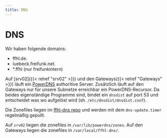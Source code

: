 ```yaml
---
title: DNS
---
```


# DNS
Wir haben folgende domains:
* ffhl.de.
* luebeck.freifunk.net.
* *.ffhl (nur freifunkintern)

Auf [srv02]({{< relref "srv02" >}}) und den Gateways({{< relref "Gateways" >}}) läuft ein [PowerDNS](https://www.powerdns.com/index.html) authoritive Server.
Zusätzlich läuft auf den Gateways nur für unsere Subnetze erreichbar ein PowerDNS-Recursor. Da beides eigenständige Programme sind, bindet ein `dnsdist` auf port 53 und entscheidet was wo aufgelöst wird (sh. `/etc/dnsdist/dnsdist.conf`).

Die Zonefiles liegen im [ffhl-dns repo](https://git.luebeck.freifunk.net/FreifunkLuebeck/ffhl-dns) und werden mit dem `dns-update.timer` regelmäßig gepullt.

Auf `srv02` liegen die zonefiles in `/var/lib/powerdns/zones`.
Auf den Gateways liegen die zonefiles in `/var/local/ffhl-dns/`.
